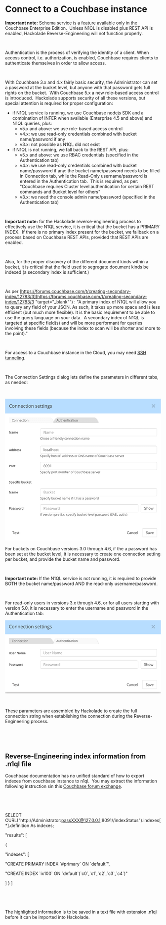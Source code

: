 # Connect to a Couchbase instance

**Important note:** Schema service is a feature available only in the Couchbase Enterprise Edition.&nbsp; Unless N1QL is disabled plus REST API is enabled, Hackolade Reverse-Engineering will not function properly.

&nbsp;

Authentication is the process of verifying the identity of a client. When access control, i.e. authorization, is enabled, Couchbase requires clients to authenticate themselves in order to allow access.

&nbsp;

With Couchbase 3.x and 4.x fairly basic security, the Administrator can set a password at the bucket level, but anyone with that password gets full rights on the bucket.  With Couchbase 5.x a new role-based access control is introduced.&nbsp; Hackolade supports security of all these versions, but special attention is required for proper configuration:

* if N1QL service is running, we use Couchbase nodejs SDK and a combination of INFER when available (Enterprise 4.5 and above) and N1QL queries, plus:
  * v5.x and above: we use role-based access control 
  * v4.x: we use read-only credentials combined with bucket name/password if any 
  * v3.x: not possible as N1QL did not exist
* if N1QL is not running, we fall back to the REST API, plus:
  * v5.x and above: we use RBAC credentials (specified in the Authentication tab)
  * v4.x: we use read-only credentials combined with bucket name/password if any: the bucket name/password needs to be filled in Connection tab, while the Read-Only username/password is entered in the Authentication tab.  This is required, as per:&nbsp; "Couchbase requires Cluster level authentication for certain REST commands and Bucket level for others"
  * v3.x: we need the console admin name/password (specified in the Authentication tab)

&nbsp;

**Important note:** for the Hackolade reverse-engineering process to effectively use the N1QL service, it is critical that the bucket has a PRIMARY INDEX.&nbsp; If there is no primary index present for the bucket, we fallback on a process based on Couchbase REST APIs, provided that REST APIs are enabled.

&nbsp;

Also, for the proper discovery of the different document kinds within a bucket, it is critical that the field used to segregate document kinds be indexed (a secondary index is sufficient.)

&nbsp;

As per [https://forums.couchbase.com/t/creating-secondary-index/12783/3](<https://forums.couchbase.com/t/creating-secondary-index/12783/3> "target=\"\_blank\"") : "A primary index of N1QL will allow you to query any field of your JSON. As such, it takes up more space and is less efficient (but much more flexible). It is the basic requirement to be able to use the query language on your data.&nbsp; A secondary index of N1QL is targeted at specific field(s) and will be more performant for queries involving these fields (because the index to scan will be shorter and more to the point)."

&nbsp;

For access to a Couchbase instance in the Cloud, you may need [SSH tunneling](<SSH.md>).

&nbsp;

The Connection Settings dialog lets define the parameters in different tabs, as needed: &nbsp;

&nbsp;

![Couchbase connection settings](<lib/Couchbase%20connection%20settings.png>)

For buckets on Couchbase versions 3.0 through 4.6, if the a password has been set at the bucket level, it is necessary to create one connection setting per bucket, and provide the bucket name and password. &nbsp;

&nbsp;

**Important note:** If the N1QL service is not running, it is required to provide BOTH the bucket name/password AND the read-only username/password.

&nbsp;

For read-only users in versions 3.x through 4.6, or for all users starting with version 5.0, it is necessary to enter the username and password in the Authentication tab:

![Couchbase connection settings Auth tab](<lib/Couchbase%20connection%20settings%20Auth%20tab.png>)

&nbsp;

These parameters are assembled by Hackolade to create the full connection string when establishing the connection during the Reverse-Engineering process.

&nbsp;

&nbsp;

## Reverse-Engineering index information from .n1ql file

Couchbase documentation has no unified standard of how to export indexes from couchbase instance to n1ql.&nbsp; You may extract the information following instruction sin this [Couchbase forum exchange](<https://forums.couchbase.com/t/exporting-gsi-indexes/5854/12> "target=\"\_blank\"").

&nbsp;

&nbsp;

SELECT CURL("http://Administrator:passXXX@127.0.0.1:8091//indexStatus").indexes\[\*\].definition As indexes;&nbsp;

"results": \[&nbsp;

{&nbsp;

"indexes": \[&nbsp;

"CREATE PRIMARY INDEX \`#primary\` ON \`default\`",&nbsp;

"CREATE INDEX \`ix100\` ON \`default\`(\`c0\`,\`c1\`,\`c2\`,\`c3\`,\`c4\`)"&nbsp;

\] } \]

&nbsp;

&nbsp;

The highlighted information is to be saved in a text file with extension .n1ql before it can be imported into Hackolade.

&nbsp;

